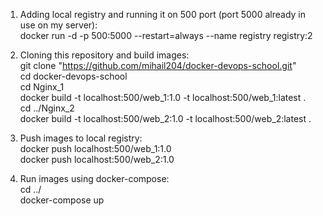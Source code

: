 1. Adding local registry and running it on 500 port (port 5000 already in use on my server): </br>
docker run -d -p 500:5000 --restart=always --name registry registry:2

2. Cloning this repository and build images: </br>
git clone "https://github.com/mihail204/docker-devops-school.git" </br>
cd docker-devops-school </br>
cd Nginx_1 </br>
docker build -t localhost:500/web_1:1.0 -t localhost:500/web_1:latest . </br>
cd ../Nginx_2 </br>
docker build -t localhost:500/web_2:1.0 -t localhost:500/web_2:latest .


3. Push images to local registry: </br>
docker push localhost:500/web_1:1.0 </br>
docker push localhost:500/web_2:1.0

4. Run images using docker-compose: </br>
   cd ../ </br>
   docker-compose up
